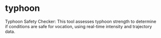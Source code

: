 # typhoon
Typhoon Safety Checker: This tool assesses typhoon strength to determine if conditions are safe for vocation, using real-time intensity and trajectory data.
